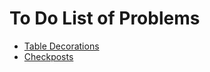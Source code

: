 <html>
<body>
<h1>To Do List of Problems</h1>
<ul>
<li><a href = 'http://codeforces.com/problemset/problem/478/C'>Table Decorations</a></li>
<li><a href = 'http://codeforces.com/problemset/problem/427/C'>Checkposts</a></li>
</ul>
</body>
</html>

